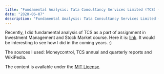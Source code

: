 ```yaml
---
title: "Fundamental Analysis: Tata Consultancy Services Limited (TCS) (2021 - 2023)"
date: "2020-06-07"
description: "Fundamental Analysis: Tata Consultancy Services Limited (TCS) (2021 - 2023)"
---
```


Recently, I did fundamental analysis of TCS as a part of assignment in Investment Management
and Stock Market course. Here it is: [link](./TCS-Fundamental-Analysis.pdf). It would be
interesting to see how I did in the coming years. :)

The sources I used: Moneycontrol, TCS annual and quarterly reports and WikiPedia.

The content is available under the [MIT License](https://choosealicense.com/licenses/mit/).
